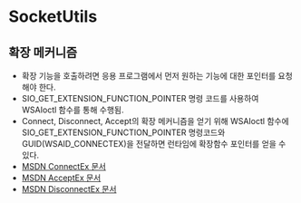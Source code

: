 # SocketUtils
## 확장 메커니즘
* 확장 기능을 호출하려면 응용 프로그램에서 먼저 원하는 기능에 대한 포인터를 요청해야 한다.
* SIO_GET_EXTENSION_FUNCTION_POINTER 명령 코드를 사용하여 WSAIoctl 함수를 통해 수행됨.
* Connect, Disconnect, Accept의 확장 메커니즘을 얻기 위해 WSAIoctl 함수에 SIO_GET_EXTENSION_FUNCTION_POINTER 명령코드와 GUID(WSAID_CONNECTEX)을 전달하면 런타임에 확장함수 포인터를 얻을 수 있다.
* [MSDN ConnectEx 문서](https://docs.microsoft.com/en-us/windows/win32/api/mswsock/nc-mswsock-lpfn_connectex)
* [MSDN AcceptEx 문서](https://docs.microsoft.com/en-us/windows/win32/api/mswsock/nf-mswsock-acceptex)
* [MSDN DisconnectEx 문서](https://docs.microsoft.com/en-us/windows/win32/api/mswsock/nc-mswsock-lpfn_disconnectex)
